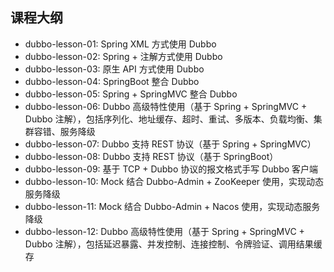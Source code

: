 ## 课程大纲

- dubbo-lesson-01: Spring XML 方式使用 Dubbo
- dubbo-lesson-02: Spring + 注解方式使用 Dubbo
- dubbo-lesson-03: 原生 API 方式使用 Dubbo
- dubbo-lesson-04: SpringBoot 整合 Dubbo
- dubbo-lesson-05: Spring + SpringMVC 整合 Dubbo
- dubbo-lesson-06: Dubbo 高级特性使用（基于 Spring + SpringMVC + Dubbo 注解），包括序列化、地址缓存、超时、重试、多版本、负载均衡、集群容错、服务降级
- dubbo-lesson-07: Dubbo 支持 REST 协议（基于 Spring + SpringMVC）
- dubbo-lesson-08: Dubbo 支持 REST 协议（基于 SpringBoot）
- dubbo-lesson-09: 基于 TCP + Dubbo 协议的报文格式手写 Dubbo 客户端 
- dubbo-lesson-10: Mock 结合 Dubbo-Admin + ZooKeeper 使用，实现动态服务降级
- dubbo-lesson-11: Mock 结合 Dubbo-Admin + Nacos 使用，实现动态服务降级
- dubbo-lesson-12: Dubbo 高级特性使用（基于 Spring + SpringMVC + Dubbo 注解），包括延迟暴露、并发控制、连接控制、令牌验证、调用结果缓存
